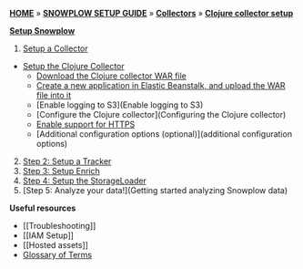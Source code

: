 [**HOME**](Home) » [**SNOWPLOW SETUP GUIDE**](setting-up-snowplow) » [**Collectors**](Setting-up-a-Collector) » [**Clojure collector setup**](setting-up-the-clojure-collector)

[**Setup Snowplow**](Setting-up-Snowplow)  

1. [Setup a Collector](setting-up-a-collector)  
  - [Setup the Clojure Collector](Setting-up-the-Cloudfront-collector)     
    - [Download the Clojure collector WAR file](Download-the-Clojure-collector-WAR-file-or-compile-it-from-source)  
    - [Create a new application in Elastic Beanstalk, and upload the WAR file into it](Create-a-new-application-in-Elastic-Beanstalk-and-upload-the-WAR-file-into-it) 
    - [Enable logging to S3](Enable logging to S3) 
    - [Configure the Clojure collector](Configuring the Clojure collector)  
    - [Enable support for HTTPS](Enable-support-for-HTTPS) 
    - [Additional configuration options (optional)](additional configuration options) 
2. [Step 2: Setup a Tracker](setting-up-a-tracker)  
3. [Step 3: Setup Enrich](setting-up-enrich)  
4. [Step 4: Setup the StorageLoader](setting-up-storageloader)  
5. [Step 5: Analyze your data!](Getting started analyzing Snowplow data)  

**Useful resources**  

- [[Troubleshooting]]  
- [[IAM Setup]]    
- [[Hosted assets]] 
- [Glossary of Terms](Glossary)
